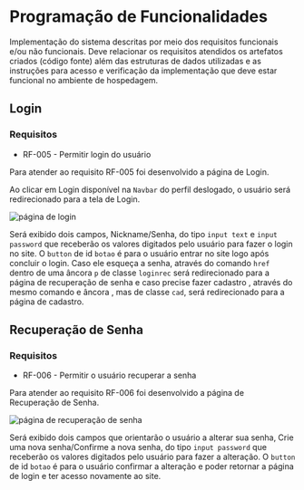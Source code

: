# Programação de Funcionalidades

Implementação do sistema descritas por meio dos requisitos funcionais e/ou não funcionais. Deve relacionar os requisitos atendidos os artefatos criados (código fonte) além das estruturas de dados utilizadas e as instruções para acesso e verificação da implementação que deve estar funcional no ambiente de hospedagem.







## Login

### Requisitos

- RF-005 - Permitir login do usuário

Para atender ao requisito RF-005 foi desenvolvido a página de Login.

Ao clicar em Login disponível na `Navbar` do perfil deslogado, o usuário será redirecionado para a tela de Login.

![página de login](https://user-images.githubusercontent.com/111810318/200005181-39eceb27-075b-4ac5-9ada-2b70ca9dc67b.jpg)

Será exibido dois campos, Nickname/Senha, do tipo `input text` e `input password` que receberão os valores digitados pelo usuário para fazer o login no site. O `button` de id `botao` é para o usuário entrar no site logo após concluir o login. Caso ele esqueça a senha,  através do comando `href` dentro de uma âncora `p` de classe `loginrec` será redirecionado para a página de recuperação de senha e caso precise fazer cadastro , através do mesmo comando e âncora , mas de classe `cad`, será redirecionado para a página de cadastro.


## Recuperação de Senha

### Requisitos

- RF-006 - Permitir o usuário recuperar a senha

Para atender ao requisito RF-006 foi desenvolvido a página de Recuperação de Senha. 

![página de recuperação de senha](https://user-images.githubusercontent.com/111810318/200016354-1a7080f0-8f68-4faa-a751-57ce1a0a764f.jpg)

Será exibido dois campos que orientarão o usuário a alterar sua senha, Crie uma nova senha/Confirme a nova senha, do tipo `input password` que receberão os valores digitados pelo usuário para fazer a alteração. O `button` de id `botao` é para o usuário confirmar a alteração e poder retornar a página de login e ter acesso novamente ao site. 
